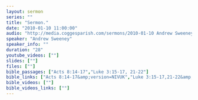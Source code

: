 ```yaml
---
layout: sermon
series: ""
title: "Sermon."
date: "2010-01-10 11:00:00"
audio: "http://media.coggesparish.com/sermons/2010-01-10 Andrew Sweeney.mp3"
speaker: "Andrew Sweeney"
speaker_info: ""
duration: "28"
youtube_videos: [""]
slides: [""]
files: [""]
bible_passages: ["Acts 8:14-17","Luke 3:15-17, 21-22"]
bible_links: ["Acts 8:14-17&amp;version=NIVUK","Luke 3:15-17,21-22&amp;version=NIVUK"]
bible_videos: [""]
bible_videos_links: [""]
---
```

